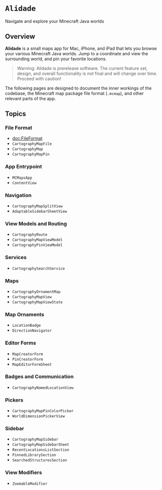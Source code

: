 # ``Alidade``

Navigate and explore your Minecraft Java worlds

## Overview

**Alidade** is a small maps app for Mac, iPhone, and iPad that lets you
browse your various Minecraft Java worlds. Jump to a coordinate and view
the surrounding world, and pin your favorite locations.

> Warning: Alidade is prerelease software. The current feature set,
> design, and overall functionality is not final and will change over
> time. Proceed with caution!

The following pages are designed to document the inner workings of the
codebase, the Minecraft map package file format (`.mcmap`), and other
relevant parts of the app.

## Topics

### File Format

- <doc:FileFormat>
- ``CartographyMapFile``
- ``CartographyMap``
- ``CartographyMapPin``

### App Entrypoint

- ``MCMapsApp``
- ``ContentView``

### Navigation

- ``CartographyMapSplitView``
- ``AdaptableSidebarSheetView``

### View Models and Routing

- ``CartographyRoute``
- ``CartographyMapViewModel``
- ``CartographyPinViewModel``

### Services

- ``CartographySearchService``

### Maps

- ``CartographyOrnamentMap``
- ``CartographyMapView``
- ``CartographyMapViewState``


### Map Ornaments

- ``LocationBadge``
- ``DirectionNavigator``

### Editor Forms

- ``MapCreatorForm``
- ``PinCreatorForm``
- ``MapEditorFormSheet``

### Badges and Communication

- ``CartographyNamedLocationView``

### Pickers

- ``CartographyMapPinColorPicker``
- ``WorldDimensionPickerView``

### Sidebar

- ``CartographyMapSidebar``
- ``CartographyMapSidebarSheet``
- ``RecentLocationsListSection``
- ``PinnedLibrarySection``
- ``SearchedStructuresSection``

### View Modifiers

- ``ZoomableModifier``
